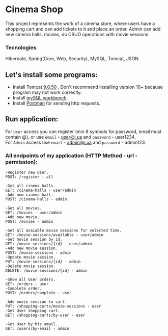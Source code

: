 # Cinema Shop
This project represents the work of a cinema store, where users have a shopping cart and can add tickets to it and place an order.
Admin can add new cinema halls, movies, do CRUD operations with movie sessions.
### Tecnologies
Hibernate, Spring(Core, Web, Security), MySQL, Tomcat, JSON. 
## Let's install some programs:
- Install Tomcat [9.0.50](https://tomcat.apache.org/download-90.cgi)
  . Don't recommend installing version 10+ because program may not work correctly.
- Install [mySQL workbench](https://dev.mysql.com/downloads/workbench/).
- Install [Postman](https://web.postman.co/) for sending http requests.

## Run application:
For ```User``` access you can register (min 8 symbols for password, email must contain @), or use ```email``` - user@i.ua and ```password``` - user1234.<br />
For ```Admin``` access  use ```email``` - admin@i.ua and ```password``` - admin123.<br />

### All endpoints of my application (HTTP Method - url - permission):
```
-Register new User.
POST: /register - all 

-Get all cinema halls.
GET: /cinema-halls - user/admin
-Add new cinema hall.
POST: /cinema-halls - admin

-Get all movies.
GET: /movies - user/admin
-Add new movie.
POST: /movies - admin

-Get all avaiable movie sessions for selected time.
GET: /movie-sessions/available - user/admin
-Get movie session by id.
GET: /movie-sessions/{id} - user/admin
-Add new movie session.
POST: /movie-sessions - admin
-Update movie session.
PUT: /movie-sessions/{id} - admin
-Delete movie session.
DELETE: /movie-sessions/{id} - admin

-Show all User orders.
GET: /orders - user
-Complete order.
POST: /orders/complete - user

-Add movie session to cart.
PUT: /shopping-carts/movie-sessions - user
-Get User shopping cart.
GET: /shopping-carts/by-user - user

-Get User by his email.
GET: /users/by-email - admin

``` 
